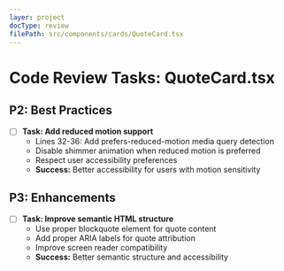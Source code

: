 ```yaml
---
layer: project
docType: review
filePath: src/components/cards/QuoteCard.tsx
---
```


# Code Review Tasks: QuoteCard.tsx

## P2: Best Practices
- [ ] **Task: Add reduced motion support**
  - Lines 32-36: Add prefers-reduced-motion media query detection
  - Disable shimmer animation when reduced motion is preferred
  - Respect user accessibility preferences
  - **Success:** Better accessibility for users with motion sensitivity

## P3: Enhancements
- [ ] **Task: Improve semantic HTML structure**
  - Use proper blockquote element for quote content
  - Add proper ARIA labels for quote attribution
  - Improve screen reader compatibility
  - **Success:** Better semantic structure and accessibility 
